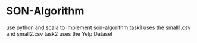 # SON-Algorithm

use python and scala to implement son-algorithm
task1 uses the small1.csv and small2.csv 
task2 uses the Yelp Dataset
